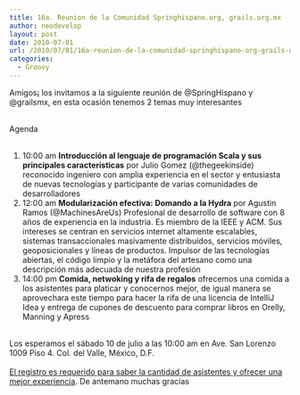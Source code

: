 ```yaml
---
title: 16a. Reunion de la Comunidad Springhispano.org, grails.org.mx
author: neodevelop
layout: post
date: 2010-07-01
url: /2010/07/01/16a-reunion-de-la-comunidad-springhispano-org-grails-org-mx/
categories:
  - Groovy
---
```

Amigos&iexcl; los invitamos a la siguiente reuni&oacute;n de @SpringHispano y @grailsmx, en esta ocasi&oacute;n tenemos 2 temas muy interesantes

<div>
  &nbsp;
</div>

<div>
  Agenda
</div>

<div>
  &nbsp;
</div>



  1. 10:00 am **Introducci&oacute;n al lenguaje de programaci&oacute;n Scala y sus principales caracter&iacute;sticas** por Julio Gomez (@thegeekinside) reconocido ingeniero con amplia experiencia en el sector y entusiasta de nuevas tecnolog&iacute;as y participante de varias comunidades de desarrolladores
  2. 12:00 am **Modularizaci&oacute;n efectiva: Domando a la Hydra** por Agustin Ramos (@MachinesAreUs) Profesional de desarrollo de software con 8 a&ntilde;os de experiencia en la industria. Es miembro de la IEEE y ACM. Sus intereses se centran en servicios internet altamente escalables, sistemas transaccionales masivamente distribu&iacute;dos, servicios m&oacute;viles, geoposicionales y l&iacute;neas de productos. Impulsor de las tecnolog&iacute;as abiertas, el c&oacute;digo limpio y la met&aacute;fora del artesano como una descripci&oacute;n m&aacute;s adecuada de nuestra profesi&oacute;n
  3. 14:00 pm **Comida, netwoking y rifa de regalos** ofrecemos una comida a los asistentes para platicar y conocernos mejor, de igual manera se aprovechara este tiempo para hacer la rifa de una licencia de IntelliJ Idea y entrega de cupones de descuento para comprar libros en Orelly, Manning y Apress



<div>
  &nbsp;
</div>

<div>
  Los esperamos el s&aacute;bado 10 de julio a las 10:00 am en Ave. San Lorenzo 1009 Piso 4. Col. del Valle, M&eacute;xico, D.F. &nbsp;
</div>

<div>
  &nbsp;
</div>

<div>
  <a href='http://www.coetus.info/coetus/events/detail/19'>El registro es requerido para saber la cantidad de asistentes y ofrecer una mejor experiencia</a>. De antemano muchas gracias
</div>

&nbsp;

<!--break-->